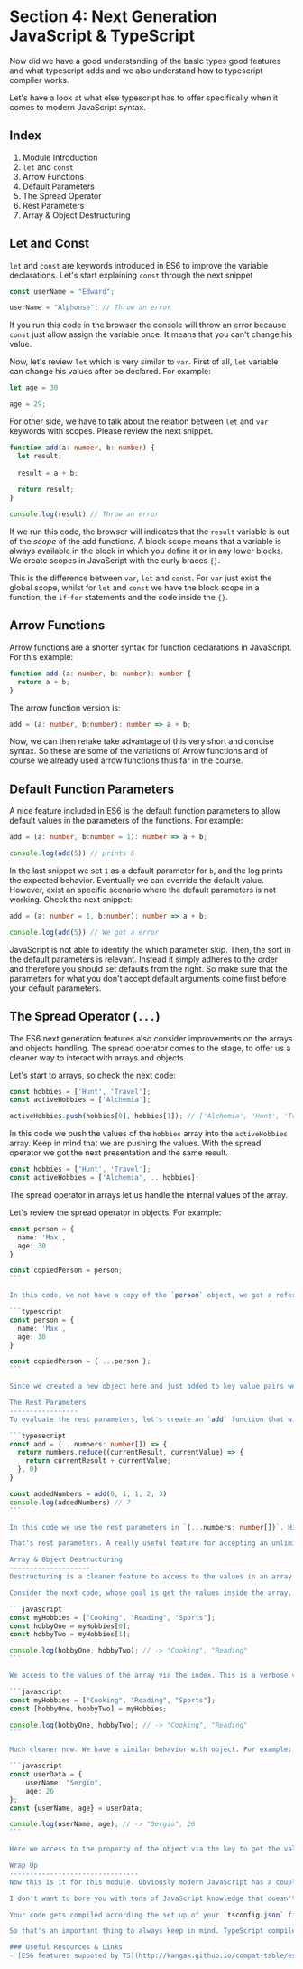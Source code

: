 
Section 4: Next Generation JavaScript & TypeScript
=============================

Now did we have a good understanding of the basic types good features and what typescript adds and we also understand how to typescript compiler works.

Let's have a look at what else typescript has to offer specifically when it comes to modern JavaScript syntax.

Index
------------------------------

1. Module Introduction
2. `let` and `const`
3. Arrow Functions
4. Default Parameters
5. The Spread Operator
6. Rest Parameters
7. Array & Object Destructuring

Let and Const
-------------
`let` and `const` are keywords introduced in ES6 to improve the variable declarations. Let's start explaining `const` through the next snippet

```typescript
const userName = "Edward";

userName = "Alphonse"; // Throw an error
```

If you run this code in the browser the console will throw an error because `const` just allow assign the variable once. It means that you can't change his value.

Now, let's review `let` which is very similar to `var`. First of all, `let` variable can change his values after be declared. For example:

```typescript
let age = 30

age = 29;
```

For other side, we have to talk about the relation between `let` and `var` keywords with scopes. Please review the next snippet.

```typescript
function add(a: number, b: number) {
  let result;
  
  result = a + b;
  
  return result;
}

console.log(result) // Throw an error
```

If we run this code, the browser will indicates that the `result` variable is out of the _scope_ of the add functions. A block scope means that a variable is always available in the block in which you define it or in any lower blocks. We create scopes in JavaScript with the curly braces `{}`. 

This is the difference between `var`, `let` and `const`. For `var` just exist the global scope, whilst for `let` and `const` we have the block scope in a function, the `if`-`for` statements and the code inside the `{}`.

Arrow Functions
--------------
Arrow functions are a shorter syntax for function declarations in JavaScript. For this example:

```typescript
function add (a: number, b: number): number {
  return a + b;
}
```

The arrow function version is:

```typescript
add = (a: number, b:number): number => a + b;
```

Now, we can then retake take advantage of this very short and concise syntax. So these are some of the variations of Arrow functions and of course we already used arrow functions thus far in the course.

Default Function Parameters
-------------------------
A nice feature included in ES6 is the default function parameters to allow default values in the parameters of the functions. For example:

```typescript
add = (a: number, b:number = 1): number => a + b;

console.log(add(5)) // prints 6
```

In the last snippet we set `1` as a default parameter for `b`, and the log prints the expected behavior. Eventually we can override the default value. However, exist an specific scenario where the default parameters is not working. Check the next snippet:

```typescript
add = (a: number = 1, b:number): number => a + b;

console.log(add(5)) // We got a error
```

JavaScript is not able to identify the which parameter skip. Then, the sort in the default parameters is relevant. Instead it simply adheres to the order and therefore you should set defaults from the right. So make sure that the parameters for what you don't accept default arguments come first before your default parameters.

The Spread Operator (`...`)
---------------------------
The ES6 next generation features also consider improvements on the arrays and objects handling. The spread operator comes to the stage, to offer us a cleaner way to interact with arrays and objects.

Let's start to arrays, so check the next code:

```typescript
const hobbies = ['Hunt', 'Travel'];
const activeHobbies = ['Alchemia'];

activeHobbies.push(hobbies[0], hobbies[1]); // ['Alchemia', 'Hunt', 'Travel']
```

In this code we push the values of the `hobbies` array into the `activeHobbies` array. Keep in mind that we are pushing the values. With the spread operator we got the next presentation and the same result.

```typescript
const hobbies = ['Hunt', 'Travel'];
const activeHobbies = ['Alchemia', ...hobbies];
```

The spread operator in arrays let us handle the internal values of the array.

Let's review the spread operator in objects. For example:

````typescript
const person = {
  name: 'Max',
  age: 30
}

const copiedPerson = person;
```

In this code, we not have a copy of the `person` object, we get a reference in memory to the object. If we modify `copiedPerson` key-value, we also modify the `person` object. We can get a real copy using the spread operator:

```typescript
const person = {
  name: 'Max',
  age: 30
}

const copiedPerson = { ...person };
```

Since we created a new object here and just added to key value pairs we got a perfect copy of the original object and not just the pointer that points to the object in memory.

The Rest Parameters
-----------------
To evaluate the rest parameters, let's create an `add` function that will sum all the numbers that receives as parameters. The fact here is that we don't know how many parameters we will receive. The next snippet is an implementation of this scenario:

```typesecript
const add = (...numbers: number[]) => {
  return numbers.reduce((currentResult, currentValue) => {
    return currentResult + currentValue;
  }, 0)
}

const addedNumbers = add(0, 1, 1, 2, 3)
console.log(addedNumbers) // 7
```

In this code we use the rest parameters in `(...numbers: number[])`. His syntax is the same of the spread operator, so we have the be aware of the context to identify which feature we are using. The important thing with the rest operator is that it will put the parameters that we receive in an `array`. That is the reason why we can use the `reduce` function to apply our sum.

That's rest parameters. A really useful feature for accepting an unlimited amount of arguments. 

Array & Object Destructuring
--------------------
Destructuring is a cleaner feature to access to the values in an array or an object, Let's start with arrays.

Consider the next code, whose goal is get the values inside the array.

```javascript
const myHobbies = ["Cooking", "Reading", "Sports"];
const hobbyOne = myHobbies[0];
const hobbyTwo = myHobbies[1];

console.log(hobbyOne, hobbyTwo); // -> "Cooking", "Reading"
```

We access to the values of the array via the index. This is a verbose version. Instead, if we use destructuring we get:

```javascript
const myHobbies = ["Cooking", "Reading", "Sports"];
const [hobbyOne, hobbyTwo] = myHobbies;

console.log(hobbyOne, hobbyTwo); // -> "Cooking", "Reading"
```

Much cleaner now. We have a similar behavior with object. For example:

```javascript
const userData = {
	userName: "Sergio",
	age: 26
};
const {userName, age} = userData;

console.log(userName, age); // -> "Sergio", 26
```

Here we access to the property of the object via the key to get the value. By default, destructuring will create a variable with the name of the key in the object. You can use aliases to access to the object properties for avoid confusions between the key and the variable that will stores the value.

Wrap Up
--------------------------------
Now this is it for this module. Obviously modern JavaScript has a couple of other neat features as well. For example I'll cover classes in the class module and in general this is no JavaScript course.

I don't want to bore you with tons of JavaScript knowledge that doesn't really relate to typescript. I wanted to mention these specific features because it's good to know that typescript helps us use these features in a way that still runs in older browsers because that is something which you must never forget.

Your code gets compiled according the set up of your `tsconfig.json` file. If you set as `target` the `es6`, the code compiled will keep the syntax of used features. But, if you change it to `es5` the compiled filed will be longer and it will traspile the code to the respective standard. 

So that's an important thing to always keep in mind. TypeScript compiles your code not just from TypeScript only features to regular JavaScript but also from modern JavaScript to old JavaScript if you tell Typescript to do so.

### Useful Resources & Links
- [ES6 features suppoted by TS](http://kangax.github.io/compat-table/es6/)
